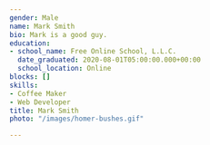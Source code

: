 ```yaml
---
gender: Male
name: Mark Smith
bio: Mark is a good guy.
education:
- school_name: Free Online School, L.L.C.
  date_graduated: 2020-08-01T05:00:00.000+00:00
  school_location: Online
blocks: []
skills:
- Coffee Maker
- Web Developer
title: Mark Smith
photo: "/images/homer-bushes.gif"

---
```


